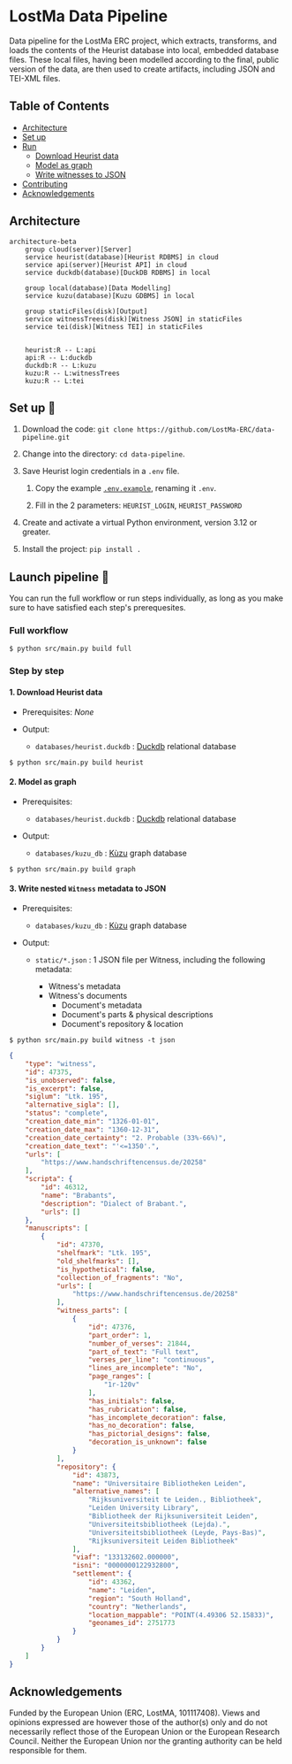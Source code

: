# LostMa Data Pipeline

Data pipeline for the LostMa ERC project, which extracts, transforms, and loads the contents of the Heurist database into local, embedded database files. These local files, having been modelled according to the final, public version of the data, are then used to create artifacts, including JSON and TEI-XML files.

## Table of Contents

- [Architecture](#architecture)
- [Set up](#set-up-)
- [Run](#launch-pipeline-)
    - [Download Heurist data](#1-download-heurist-data)
    - [Model as graph](#2-model-as-graph)
    - [Write witnesses to JSON](#3-write-nested-witness-metadata-to-json)
- [Contributing](./CONTRIBUTING.md)
- [Acknowledgements](#acknowledgements)

## Architecture

```mermaid
architecture-beta
    group cloud(server)[Server]
    service heurist(database)[Heurist RDBMS] in cloud
    service api(server)[Heurist API] in cloud
    service duckdb(database)[DuckDB RDBMS] in local

    group local(database)[Data Modelling]
    service kuzu(database)[Kuzu GDBMS] in local

    group staticFiles(disk)[Output]
    service witnessTrees(disk)[Witness JSON] in staticFiles
    service tei(disk)[Witness TEI] in staticFiles


    heurist:R -- L:api
    api:R -- L:duckdb
    duckdb:R -- L:kuzu
    kuzu:R -- L:witnessTrees
    kuzu:R -- L:tei

```

## Set up 📐

1. Download the code: `git clone https://github.com/LostMa-ERC/data-pipeline.git`

2. Change into the directory: `cd data-pipeline`.

3. Save Heurist login credentials in a `.env` file.

    1. Copy the example [`.env.example`](./.env.example), renaming it `.env`.

    2. Fill in the 2 parameters: `HEURIST_LOGIN`, `HEURIST_PASSWORD`

4. Create and activate a virtual Python environment, version 3.12 or greater.

5. Install the project: `pip install .`

## Launch pipeline 🚀

You can run the full workflow or run steps individually, as long as you make sure to have satisfied each step's prerequesites.

### Full workflow

```shell
$ python src/main.py build full
```

### Step by step

#### 1. Download Heurist data

- Prerequisites: _None_

- Output:

    - `databases/heurist.duckdb` : [Duckdb](https://duckdb.org/) relational database

```shell
$ python src/main.py build heurist
```

#### 2. Model as graph

- Prerequisites:

    - `databases/heurist.duckdb` : [Duckdb](https://duckdb.org/) relational database

- Output:

    - `databases/kuzu_db` : [Kùzu](https://kuzudb.com/) graph database

```shell
$ python src/main.py build graph
```

#### 3. Write nested `Witness` metadata to JSON

- Prerequisites:

    - `databases/kuzu_db` : [Kùzu](https://kuzudb.com/) graph database

- Output:

    - `static/*.json` : 1 JSON file per Witness, including the following metadata:

        - Witness's metadata
        - Witness's documents
            - Document's metadata
            - Document's parts & physical descriptions
            - Document's repository & location

```shell
$ python src/main.py build witness -t json
```

```json
{
    "type": "witness",
    "id": 47375,
    "is_unobserved": false,
    "is_excerpt": false,
    "siglum": "Ltk. 195",
    "alternative_sigla": [],
    "status": "complete",
    "creation_date_min": "1326-01-01",
    "creation_date_max": "1360-12-31",
    "creation_date_certainty": "2. Probable (33%-66%)",
    "creation_date_text": "'<=1350'.",
    "urls": [
        "https://www.handschriftencensus.de/20258"
    ],
    "scripta": {
        "id": 46312,
        "name": "Brabants",
        "description": "Dialect of Brabant.",
        "urls": []
    },
    "manuscripts": [
        {
            "id": 47370,
            "shelfmark": "Ltk. 195",
            "old_shelfmarks": [],
            "is_hypothetical": false,
            "collection_of_fragments": "No",
            "urls": [
                "https://www.handschriftencensus.de/20258"
            ],
            "witness_parts": [
                {
                    "id": 47376,
                    "part_order": 1,
                    "number_of_verses": 21844,
                    "part_of_text": "Full text",
                    "verses_per_line": "continuous",
                    "lines_are_incomplete": "No",
                    "page_ranges": [
                        "1r-120v"
                    ],
                    "has_initials": false,
                    "has_rubrication": false,
                    "has_incomplete_decoration": false,
                    "has_no_decoration": false,
                    "has_pictorial_designs": false,
                    "decoration_is_unknown": false
                }
            ],
            "repository": {
                "id": 43873,
                "name": "Universitaire Bibliotheken Leiden",
                "alternative_names": [
                    "Rijksuniversiteit te Leiden., Bibliotheek",
                    "Leiden University Library",
                    "Bibliotheek der Rijksuniversiteit Leiden",
                    "Universiteitsbibliotheek (Lejda).",
                    "Universiteitsbibliotheek (Leyde, Pays-Bas)",
                    "Rijksuniversiteit Leiden Bibliotheek"
                ],
                "viaf": "133132602.000000",
                "isni": "0000000122932800",
                "settlement": {
                    "id": 43362,
                    "name": "Leiden",
                    "region": "South Holland",
                    "country": "Netherlands",
                    "location_mappable": "POINT(4.49306 52.15833)",
                    "geonames_id": 2751773
                }
            }
        }
    ]
}
```

## Acknowledgements

Funded by the European Union (ERC, LostMA, 101117408). Views and opinions expressed are however those of the author(s) only and do not necessarily reflect those of the European Union or the European Research Council. Neither the European Union nor the granting authority can be held responsible for them.